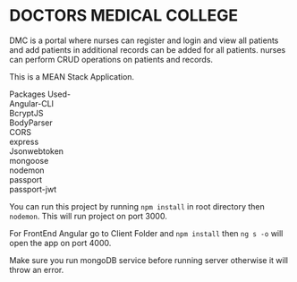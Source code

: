 # DOCTORS MEDICAL COLLEGE
DMC is a portal where nurses can register and login and view all patients and add patients in additional records can be added for all patients. nurses can perform CRUD operations on patients and records.

This is a MEAN Stack Application.<br>

Packages Used-<br>
Angular-CLI<br>
BcryptJS<br>
BodyParser<br>
CORS<br>
express<br>
Jsonwebtoken<br>
mongoose<br>
nodemon<br>
passport<br>
passport-jwt

You can run this project by running `npm install` in root directory then `nodemon`. This will run project on port 3000.

For FrontEnd Angular go to Client Folder and `npm install` then `ng s -o` will open the app on port 4000.

Make sure you run mongoDB service before running server otherwise it will throw an error. 

